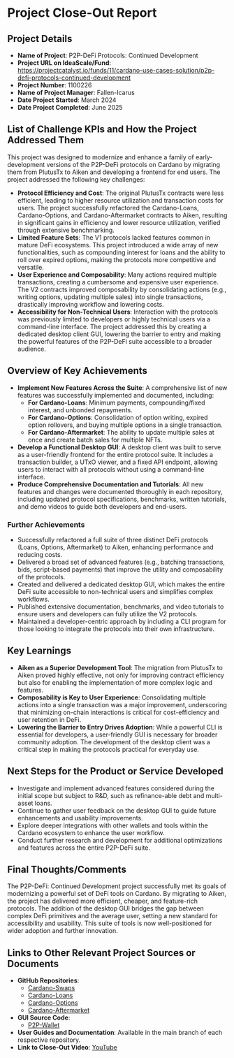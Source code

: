 # Project Close-Out Report

## Project Details
- **Name of Project**: P2P-DeFi Protocols: Continued Development
- **Project URL on IdeaScale/Fund**: https://projectcatalyst.io/funds/11/cardano-use-cases-solution/p2p-defi-protocols-continued-development
- **Project Number**: 1100226
- **Name of Project Manager**: Fallen-Icarus
- **Date Project Started**: March 2024
- **Date Project Completed**: June 2025

## List of Challenge KPIs and How the Project Addressed Them
This project was designed to modernize and enhance a family of early-development versions of the P2P-DeFi protocols on Cardano by migrating them from PlutusTx to Aiken and developing a frontend for end users. The project addressed the following key challenges:

- **Protocol Efficiency and Cost**: The original PlutusTx contracts were less efficient, leading to higher resource utilization and transaction costs for users. The project successfully refactored the Cardano-Loans, Cardano-Options, and Cardano-Aftermarket contracts to Aiken, resulting in significant gains in efficiency and lower resource utilization, verified through extensive benchmarking.
- **Limited Feature Sets**: The V1 protocols lacked features common in mature DeFi ecosystems. This project introduced a wide array of new functionalities, such as compounding interest for loans and the ability to roll over expired options, making the protocols more competitive and versatile.
- **User Experience and Composability**: Many actions required multiple transactions, creating a cumbersome and expensive user experience. The V2 contracts improved composability by consolidating actions (e.g., writing options, updating multiple sales) into single transactions, drastically improving workflow and lowering costs.
- **Accessibility for Non-Technical Users**: Interaction with the protocols was previously limited to developers or highly technical users via a command-line interface. The project addressed this by creating a dedicated desktop client GUI, lowering the barrier to entry and making the powerful features of the P2P-DeFi suite accessible to a broader audience.

## Overview of Key Achievements
- **Implement New Features Across the Suite**: A comprehensive list of new features was successfully implemented and documented, including:
  - **For Cardano-Loans**: Minimum payments, compounding/fixed interest, and unbonded repayments.
  - **For Cardano-Options**: Consolidation of option writing, expired option rollovers, and buying multiple options in a single transaction.
  - **For Cardano-Aftermarket**: The ability to update multiple sales at once and create batch sales for multiple NFTs.
- **Develop a Functional Desktop GUI**: A desktop client was built to serve as a user-friendly frontend for the entire protocol suite. It includes a transaction builder, a UTxO viewer, and a fixed API endpoint, allowing users to interact with all protocols without using a command-line interface.
- **Produce Comprehensive Documentation and Tutorials**: All new features and changes were documented thoroughly in each repository, including updated protocol specifications, benchmarks, written tutorials, and demo videos to guide both developers and end-users.

### Further Achievements
- Successfully refactored a full suite of three distinct DeFi protocols (Loans, Options, Aftermarket) to Aiken, enhancing performance and reducing costs.
- Delivered a broad set of advanced features (e.g., batching transactions, bids, script-based payments) that improve the utility and composability of the protocols.
- Created and delivered a dedicated desktop GUI, which makes the entire DeFi suite accessible to non-technical users and simplifies complex workflows.
- Published extensive documentation, benchmarks, and video tutorials to ensure users and developers can fully utilize the V2 protocols.
- Maintained a developer-centric approach by including a CLI program for those looking to integrate the protocols into their own infrastructure.

## Key Learnings
- **Aiken as a Superior Development Tool**: The migration from PlutusTx to Aiken proved highly effective, not only for improving contract efficiency but also for enabling the implementation of more complex logic and features.
- **Composability is Key to User Experience**: Consolidating multiple actions into a single transaction was a major improvement, underscoring that minimizing on-chain interactions is critical for cost-efficiency and user retention in DeFi.
- **Lowering the Barrier to Entry Drives Adoption**: While a powerful CLI is essential for developers, a user-friendly GUI is necessary for broader community adoption. The development of the desktop client was a critical step in making the protocols practical for everyday use.

## Next Steps for the Product or Service Developed
- Investigate and implement advanced features considered during the initial scope but subject to R&D, such as refinance-able debt and multi-asset loans.
- Continue to gather user feedback on the desktop GUI to guide future enhancements and usability improvements.
- Explore deeper integrations with other wallets and tools within the Cardano ecosystem to enhance the user workflow.
- Conduct further research and development for additional optimizations and features across the entire P2P-DeFi suite.

## Final Thoughts/Comments
The P2P-DeFi: Continued Development project successfully met its goals of modernizing a powerful set of DeFi tools on Cardano. By migrating to Aiken, the project has delivered more efficient, cheaper, and feature-rich protocols. The addition of the desktop GUI bridges the gap between complex DeFi primitives and the average user, setting a new standard for accessibility and usability. This suite of tools is now well-positioned for wider adoption and further innovation.

## Links to Other Relevant Project Sources or Documents
- **GitHub Repositories**:
  - [Cardano-Swaps](https://github.com/fallen-icarus/cardano-swaps)
  - [Cardano-Loans](https://github.com/fallen-icarus/cardano-loans)
  - [Cardano-Options](https://github.com/fallen-icarus/cardano-options)
  - [Cardano-Aftermarket](https://github.com/fallen-icarus/cardano-aftermarket)
- **GUI Source Code**:
  - [P2P-Wallet](https://github.com/fallen-icarus/p2p-wallet)
- **User Guides and Documentation**: Available in the main branch of each respective repository.
- **Link to Close-Out Video**: [YouTube](https://youtu.be/hOFtwCz9Aak)
